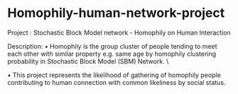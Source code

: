 # Homophily-human-network-project
Project : Stochastic Block Model network - Homophily on Human Interaction 


Description:
• Homophily is the group cluster of people tending to meet each other with similar property e.g. same age by homophily clustering probability in Stochastic Block Model (SBM) Network. 
\\

• This project represents the likelihood of gathering of homophily people contributing to human connection with common likeliness by social status.

